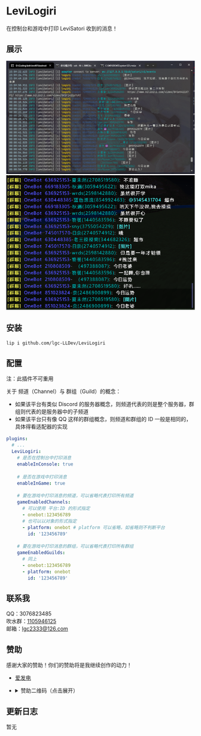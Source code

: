 <!-- markdownlint-disable MD033 -->

# LeviLogiri

在控制台和游戏中打印 LeviSatori 收到的消息！

## 展示

![1](assets/1.png)  
![2](assets/2.png)

## 安装

```bash
lip i github.com/lgc-LLDev/LeviLogiri
```

## 配置

注：此插件不可重用

关于 频道（Channel）与 群组（Guild）的概念：

- 如果该平台有类似 Discord 的服务器概念，则频道代表的则是整个服务器，群组则代表的是服务器中的子频道
- 如果该平台只有像 QQ 这样的群组概念，则频道和群组的 ID 一般是相同的，具体得看适配器的实现

```yml
plugins:
  # ...
  LeviLogiri:
    # 是否在控制台中打印消息
    enableInConsole: true

    # 是否在游戏中打印消息
    enableInGame: true

    # 要在游戏中打印消息的频道，可以省略代表打印所有频道
    gameEnabledChannels:
      # 可以使用 平台:ID 的形式指定
      - onebot:123456789
      # 也可以以对象的形式指定
      - platform: onebot # platform 可以省略，如省略则不判断平台
        id: '123456789'

    # 要在游戏中打印消息的群组，可以省略代表打印所有群组
    gameEnabledGuilds:
      # 同上
      - onebot:123456789
      - platform: onebot
        id: '123456789'
```

## 联系我

QQ：3076823485  
吹水群：[1105946125](https://jq.qq.com/?_wv=1027&k=Z3n1MpEp)  
邮箱：<lgc2333@126.com>

## 赞助

感谢大家的赞助！你们的赞助将是我继续创作的动力！

- [爱发电](https://afdian.net/@lgc2333)
- <details>
    <summary>赞助二维码（点击展开）</summary>

  ![讨饭](https://raw.githubusercontent.com/lgc2333/ShigureBotMenu/master/src/imgs/sponsor.png)

  </details>

## 更新日志

暂无
